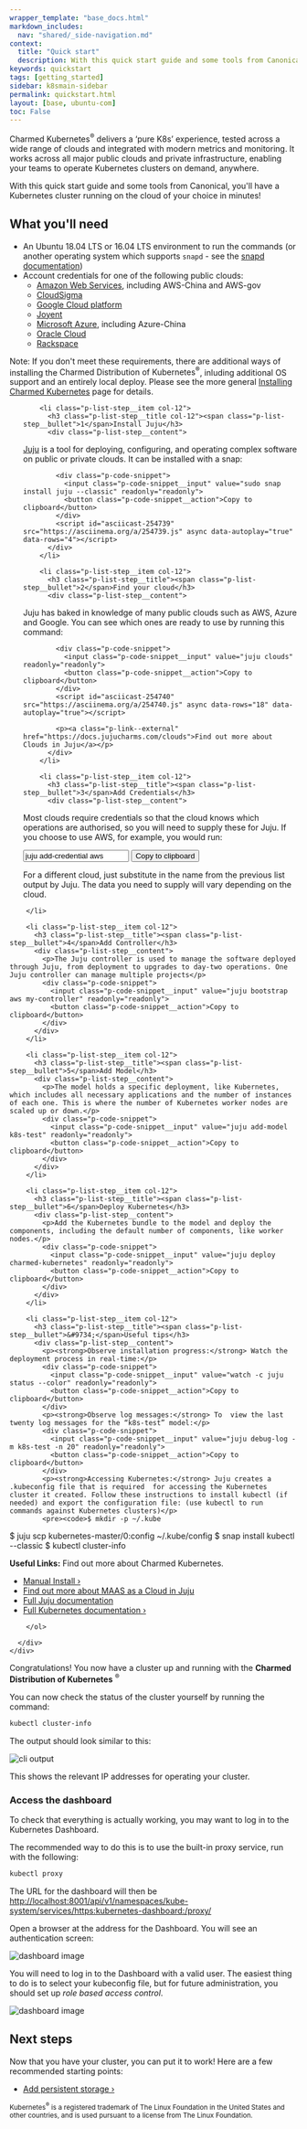 ```yaml
---
wrapper_template: "base_docs.html"
markdown_includes:
  nav: "shared/_side-navigation.md"
context:
  title: "Quick start"
  description: With this quick start guide and some tools from Canonical, you'll have a Kubernetes cluster running on the cloud of your choice in minutes!
keywords: quickstart
tags: [getting_started]
sidebar: k8smain-sidebar
permalink: quickstart.html
layout: [base, ubuntu-com]
toc: False
---
```


Charmed Kubernetes<sup>&reg;</sup> delivers a ‘pure K8s’ experience, tested across a wide range of clouds and integrated with modern metrics and monitoring. It works across all major public clouds and private infrastructure, enabling your teams to operate Kubernetes clusters on demand, anywhere.

With this quick start guide and some tools from Canonical, you'll have a
Kubernetes cluster running on the cloud of your choice in minutes!

## What you'll need

- An Ubuntu 18.04 LTS or 16.04 LTS environment to run the commands (or another operating system which supports `snapd` - see the [snapd documentation][snapd-docs])
- Account credentials for one of the following public clouds:
  - [Amazon Web Services][cloud-aws], including AWS-China and AWS-gov
  - [CloudSigma][cloud-cloudsigma]
  - [Google Cloud platform ][cloud-google]
  - [Joyent][cloud-joyent]
  - [Microsoft Azure][cloud-azure], including Azure-China
  - [Oracle Cloud][cloud-oracle]
  - [Rackspace][cloud-rackspace]

<div class="p-notification--positive"><p markdown="1" class="p-notification__response">
<span class="p-notification__status">Note:</span> If you don't meet these requirements, there are additional ways of installing the <emphasis>Charmed Distribution of Kubernetes<sup>&reg;</sup></emphasis>, inluding additional OS support and an entirely local deploy. Please see the more general <a href="/kubernetes/install">Installing Charmed Kubernetes</a> page for details. </p></div>


<section class="p-strip--light is-bordered">
  <div class="row">
    <div class="col-12">
      <ol class="p-stepped-list--detailed">

        <li class="p-list-step__item col-12">
          <h3 class="p-list-step__title col-12"><span class="p-list-step__bullet">1</span>Install Juju</h3>
          <div class="p-list-step__content">

<a class="p-link--external" href="https://jaas.ai" > Juju</a> is a tool for
deploying, configuring, and operating complex software on public or private
clouds. It can be installed with a snap:

            <div class="p-code-snippet">
              <input class="p-code-snippet__input" value="sudo snap install juju --classic" readonly="readonly">
              <button class="p-code-snippet__action">Copy to clipboard</button>
            </div>
            <script id="asciicast-254739" src="https://asciinema.org/a/254739.js" async data-autoplay="true" data-rows="4"></script>
          </div>
        </li>

        <li class="p-list-step__item col-12">
          <h3 class="p-list-step__title"><span class="p-list-step__bullet">2</span>Find your cloud</h3>
          <div class="p-list-step__content">

Juju has baked in knowledge of many public clouds such as AWS, Azure and
Google. You can see which ones are ready to use by running this command:

            <div class="p-code-snippet">
              <input class="p-code-snippet__input" value="juju clouds" readonly="readonly">
              <button class="p-code-snippet__action">Copy to clipboard</button>
            </div>
            <script id="asciicast-254740" src="https://asciinema.org/a/254740.js" async data-rows="18" data-autoplay="true"></script>

            <p><a class="p-link--external" href="https://docs.jujucharms.com/clouds">Find out more about Clouds in Juju</a></p>
          </div>
        </li>

        <li class="p-list-step__item col-12">
          <h3 class="p-list-step__title"><span class="p-list-step__bullet">3</span>Add Credentials</h3>
          <div class="p-list-step__content">
<p>Most clouds require credentials so that the cloud knows which operations are authorised, so you will need to supply these for Juju. If you choose to use AWS, for example, you would run:</p>
            <div class="p-code-snippet">
              <input class="p-code-snippet__input" value="juju add-credential aws" readonly="readonly">
              <button class="p-code-snippet__action">Copy to clipboard</button>
            </div>
<p>For a different cloud, just substitute in the name from the previous
   list output by Juju. The data you need to supply will vary depending on the cloud. </p>
             <script id="asciicast-Wo12W39et3IJzF15rAyVunbbl" src="https://asciinema.org/a/Wo12W39et3IJzF15rAyVunbbl.js" async data-rows="18" data-autoplay="true"></script>
          </div>

        </li>

        <li class="p-list-step__item col-12">
          <h3 class="p-list-step__title"><span class="p-list-step__bullet">4</span>Add Controller</h3>
          <div class="p-list-step__content">
            <p>The Juju controller is used to manage the software deployed through Juju, from deployment to upgrades to day-two operations. One Juju controller can manage multiple projects</p>
            <div class="p-code-snippet">
              <input class="p-code-snippet__input" value="juju bootstrap aws my-controller" readonly="readonly">
              <button class="p-code-snippet__action">Copy to clipboard</button>
            </div>
          </div>
        </li>

        <li class="p-list-step__item col-12">
          <h3 class="p-list-step__title"><span class="p-list-step__bullet">5</span>Add Model</h3>
          <div class="p-list-step__content">
            <p>The model holds a specific deployment, like Kubernetes, which includes all necessary applications and the number of instances of each one. This is where the number of Kubernetes worker nodes are scaled up or down.</p>
            <div class="p-code-snippet">
              <input class="p-code-snippet__input" value="juju add-model k8s-test" readonly="readonly">
              <button class="p-code-snippet__action">Copy to clipboard</button>
            </div>
          </div>
        </li>

        <li class="p-list-step__item col-12">
          <h3 class="p-list-step__title"><span class="p-list-step__bullet">6</span>Deploy Kubernetes</h3>
          <div class="p-list-step__content">
            <p>Add the Kubernetes bundle to the model and deploy the components, including the default number of components, like worker nodes.</p>
            <div class="p-code-snippet">
              <input class="p-code-snippet__input" value="juju deploy charmed-kubernetes" readonly="readonly">
              <button class="p-code-snippet__action">Copy to clipboard</button>
            </div>
          </div>
        </li>

        <li class="p-list-step__item col-12">
          <h3 class="p-list-step__title"><span class="p-list-step__bullet">&#9734;</span>Useful tips</h3>
          <div class="p-list-step__content">
            <p><strong>Observe installation progress:</strong> Watch the deployment process in real-time:</p>
            <div class="p-code-snippet">
              <input class="p-code-snippet__input" value="watch -c juju status --color" readonly="readonly">
              <button class="p-code-snippet__action">Copy to clipboard</button>
            </div>
            <p><strong>Observe log messages:</strong> To  view the last twenty log messages for the “k8s-test” model:</p>
            <div class="p-code-snippet">
              <input class="p-code-snippet__input" value="juju debug-log -m k8s-test -n 20" readonly="readonly">
              <button class="p-code-snippet__action">Copy to clipboard</button>
            </div>
            <p><strong>Accessing Kubernetes:</strong> Juju creates a .kubeconfig file that is required  for accessing the Kubernetes cluster it created. Follow these instructions to install kubectl (if needed) and export the configuration file: (use kubectl to run commands against Kubernetes clusters)</p>
            <pre><code>$ mkdir -p ~/.kube
$ juju scp kubernetes-master/0:config ~/.kube/config
$ snap install kubectl --classic
$ kubectl cluster-info</code></pre>
              <p><strong>Useful Links:</strong> Find out more about Charmed Kubernetes.</p>
              <ul style="list-style-type: disc;">
                <li><a href="/kubernetes/docs/install-manual">Manual Install&nbsp;&rsaquo;</a></li>
                <li><a class="p-link--external" href="https://docs.jujucharms.com/maas-cloud">Find out more about MAAS as a Cloud in Juju</a></li>
                <li><a class="p-link--external" href="https://docs.jujucharms.com/">Full Juju documentation</a></li>
                <li><a href="/kubernetes/docs">Full Kubernetes documentation&nbsp;&rsaquo;</a></li>
              </ul>
            </div>
          </li>

        </ol>

      </div>
    </div>
  </section>

Congratulations! You now have a cluster up and running with the **Charmed Distribution of Kubernetes**&nbsp;<sup>&reg;</sup>

You can now check the status of the cluster yourself by running the command:

```bash
kubectl cluster-info
```

The output should look similar to this:

![cli output](https://assets.ubuntu.com/v1/d5519ed3-CDK-clusterinfo.png)

This shows the relevant IP addresses for operating your cluster.

### Access the dashboard

To check that everything is actually working, you may want to log in to the Kubernetes Dashboard.

The recommended way to do this is to use the built-in proxy service, run with the following:

```bash
kubectl proxy
```

The URL for the dashboard will then be [http://localhost:8001/api/v1/namespaces/kube-system/services/https:kubernetes-dashboard:/proxy/](http://localhost:8001/api/v1/namespaces/kube-system/services/https:kubernetes-dashboard:/proxy/)

Open a browser at the address for the Dashboard. You will see an authentication screen:

![dashboard image](https://assets.ubuntu.com/v1/80980265-dashboard_login.png)

You will need to log in to the Dashboard with a valid user. The easiest thing to do is to select your kubeconfig file, but for future administration, you should set up _role based access control_.

![dashboard image](https://assets.ubuntu.com/v1/37ee63d6-CDK-008.png)

## Next steps

Now that you have your cluster, you can put it to work! Here are a few recommended starting points:

- [Add persistent storage&nbsp;&rsaquo;][storage]

<sub>Kubernetes<sup>&reg;</sup> is a registered trademark of The Linux Foundation in the United States and other countries, and is used pursuant to a license from The Linux Foundation. </sub>

<!-- LINKS -->

[jujucharms-com]: https://jujucharms.com
[conjure-up-io]: https://conjure-up.io
[install]: /kubernetes/install
[overview]: /kubernetes/docs/overview
[snapd-docs]: https://docs.snapcraft.io/core/install
[cloud-aws]: https://aws.amazon.com
[cloud-cloudsigma]: https://www.cloudsigma.com
[cloud-google]: https://cloud.google.com/
[cloud-oracle]: https://cloud.oracle.com/home
[cloud-rackspace]: https://www.rackspace.com/cloud/
[cloud-azure]: https://azure.microsoft.com/
[cloud-joyent]: https://www.joyent.com/
[how-login]: /kubernetes/docs/howto-login
[how-helm]: /kubernetes/docs/howto-helm
[how-juju]: /kubernetes/docs/howto-juju
[storage]: /kubernetes/docs/storage
